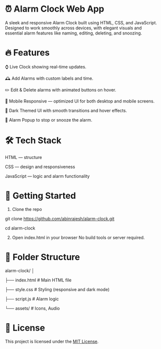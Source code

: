 # ⏰ Alarm Clock Web App
A sleek and responsive Alarm Clock built using HTML, CSS, and JavaScript. Designed to work smoothly across devices, with elegant visuals and essential alarm features like naming, editing, deleting, and snoozing.

# 🔥 Features
⌚ Live Clock showing real-time updates.

🕰️ Add Alarms with custom labels and time.

✏️ Edit & Delete alarms with animated buttons on hover.

📱 Mobile Responsive — optimized UI for both desktop and mobile screens.

🌙 Dark Themed UI with smooth transitions and hover effects.

🔔 Alarm Popup to stop or snooze the alarm.


# 🛠️ Tech Stack
HTML — structure

CSS — design and responsiveness

JavaScript — logic and alarm functionality

# 🚀 Getting Started
1. Clone the repo

git clone https://github.com/abinrajesh/alarm-clock.git

cd alarm-clock

2. Open index.html in your browser
No build tools or server required.

# 📁 Folder Structure
alarm-clock/
│

├── index.html          # Main HTML file

├── style.css           # Styling (responsive and dark mode)

├── script.js           # Alarm logic

└── assets/             # Icons, Audio

# 📄 License
This project is licensed under the [MIT License](LICENSE.txt).
